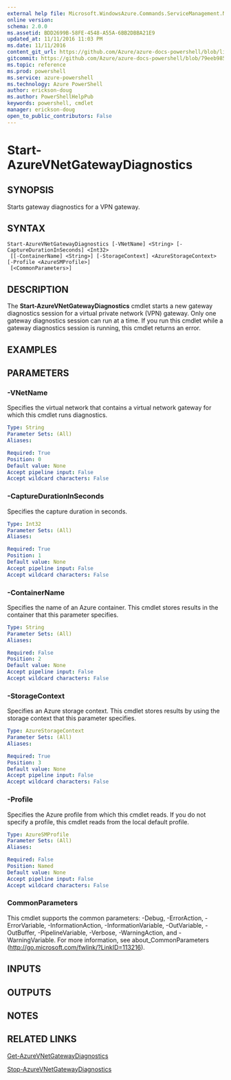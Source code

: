```yaml
---
external help file: Microsoft.WindowsAzure.Commands.ServiceManagement.Network.dll-Help.xml
online version: 
schema: 2.0.0
ms.assetid: BDD2699B-58FE-4548-A55A-6BB2DBBA21E9
updated_at: 11/11/2016 11:03 PM
ms.date: 11/11/2016
content_git_url: https://github.com/Azure/azure-docs-powershell/blob/live/azureps-cmdlets-docs/ServiceManagement/Azure.Networking/v1.6.1/Start-AzureVNetGatewayDiagnostics.md
gitcommit: https://github.com/Azure/azure-docs-powershell/blob/79eeb985ea480979357fb4695832a0c3d29a48bf/azureps-cmdlets-docs/ServiceManagement/Azure.Networking/v1.6.1/Start-AzureVNetGatewayDiagnostics.md
ms.topic: reference
ms.prod: powershell
ms.service: azure-powershell
ms.technology: Azure PowerShell
author: erickson-doug
ms.author: PowerShellHelpPub
keywords: powershell, cmdlet
manager: erickson-doug
open_to_public_contributors: False
---
```


# Start-AzureVNetGatewayDiagnostics

## SYNOPSIS
Starts gateway diagnostics for a VPN gateway.

## SYNTAX

```
Start-AzureVNetGatewayDiagnostics [-VNetName] <String> [-CaptureDurationInSeconds] <Int32>
 [[-ContainerName] <String>] [-StorageContext] <AzureStorageContext> [-Profile <AzureSMProfile>]
 [<CommonParameters>]
```

## DESCRIPTION
The **Start-AzureVNetGatewayDiagnostics** cmdlet starts a new gateway diagnostics session for a virtual private network (VPN) gateway.
Only one gateway diagnostics session can run at a time.
If you run this cmdlet while a gateway diagnostics session is running, this cmdlet returns an error.

## EXAMPLES


## PARAMETERS

### -VNetName
Specifies the virtual network that contains a virtual network gateway for which this cmdlet runs diagnostics.

```yaml
Type: String
Parameter Sets: (All)
Aliases:

Required: True
Position: 0
Default value: None
Accept pipeline input: False
Accept wildcard characters: False
```

### -CaptureDurationInSeconds
Specifies the capture duration in seconds.

```yaml
Type: Int32
Parameter Sets: (All)
Aliases:

Required: True
Position: 1
Default value: None
Accept pipeline input: False
Accept wildcard characters: False
```

### -ContainerName
Specifies the name of an Azure container.
This cmdlet stores results in the container that this parameter specifies.

```yaml
Type: String
Parameter Sets: (All)
Aliases:

Required: False
Position: 2
Default value: None
Accept pipeline input: False
Accept wildcard characters: False
```

### -StorageContext
Specifies an Azure storage context.
This cmdlet stores results by using the storage context that this parameter specifies.

```yaml
Type: AzureStorageContext
Parameter Sets: (All)
Aliases:

Required: True
Position: 3
Default value: None
Accept pipeline input: False
Accept wildcard characters: False
```

### -Profile
Specifies the Azure profile from which this cmdlet reads.
If you do not specify a profile, this cmdlet reads from the local default profile.

```yaml
Type: AzureSMProfile
Parameter Sets: (All)
Aliases:

Required: False
Position: Named
Default value: None
Accept pipeline input: False
Accept wildcard characters: False
```

### CommonParameters
This cmdlet supports the common parameters: -Debug, -ErrorAction, -ErrorVariable, -InformationAction, -InformationVariable, -OutVariable, -OutBuffer, -PipelineVariable, -Verbose, -WarningAction, and -WarningVariable. For more information, see about_CommonParameters (http://go.microsoft.com/fwlink/?LinkID=113216).

## INPUTS

## OUTPUTS

## NOTES

## RELATED LINKS

[Get-AzureVNetGatewayDiagnostics](xref:ServiceManagement/Azure.Networking/v1.6.1/Get-AzureVNetGatewayDiagnostics.md)

[Stop-AzureVNetGatewayDiagnostics](xref:ServiceManagement/Azure.Networking/v1.6.1/Stop-AzureVNetGatewayDiagnostics.md)
